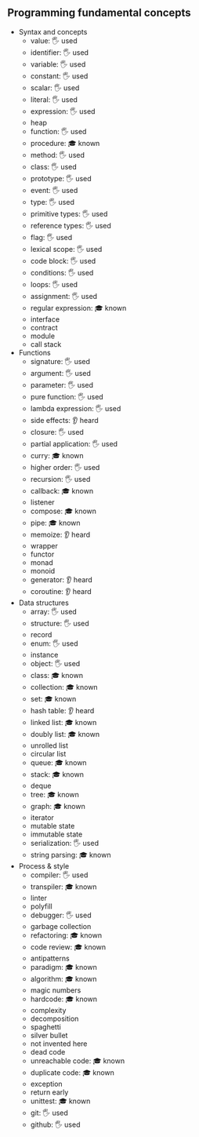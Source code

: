 ## Programming fundamental concepts

- Syntax and concepts
  - value: 🖐️ used
  - identifier: 🖐️ used
  - variable: 🖐️ used
  - constant: 🖐️ used
  - scalar: 🖐️ used
  - literal: 🖐️ used
  - expression: 🖐️ used
  - heap
  - function: 🖐️ used
  - procedure: 🎓 known
  - method: 🖐️ used
  - class: 🖐️ used
  - prototype: 🖐️ used
  - event: 🖐️ used
  - type: 🖐️ used
  - primitive types: 🖐️ used
  - reference types: 🖐️ used
  - flag: 🖐️ used
  - lexical scope: 🖐️ used
  - code block: 🖐️ used
  - conditions: 🖐️ used
  - loops: 🖐️ used
  - assignment: 🖐️ used
  - regular expression: 🎓 known
  - interface
  - contract
  - module
  - call stack
- Functions
  - signature: 🖐️ used
  - argument: 🖐️ used
  - parameter: 🖐️ used
  - pure function: 🖐️ used
  - lambda expression: 🖐️ used
  - side effects: 👂 heard
  - closure: 🖐️ used
  - partial application: 🖐️ used
  - curry: 🎓 known
  - higher order: 🖐️ used
  - recursion: 🖐️ used
  - callback: 🎓 known
  - listener
  - compose: 🎓 known
  - pipe: 🎓 known
  - memoize: 👂 heard
  - wrapper
  - functor
  - monad
  - monoid
  - generator: 👂 heard
  - coroutine: 👂 heard
- Data structures
  - array: 🖐️ used
  - structure: 🖐️ used
  - record
  - enum: 🖐️ used
  - instance
  - object: 🖐️ used
  - class: 🎓 known
  - collection: 🎓 known
  - set: 🎓 known
  - hash table: 👂 heard
  - linked list: 🎓 known
  - doubly list: 🎓 known
  - unrolled list
  - circular list
  - queue: 🎓 known
  - stack: 🎓 known
  - deque
  - tree: 🎓 known
  - graph: 🎓 known
  - iterator
  - mutable state
  - immutable state
  - serialization: 🖐️ used
  - string parsing: 🎓 known
- Process & style
  - compiler: 🖐️ used
  - transpiler: 🎓 known
  - linter
  - polyfill
  - debugger: 🖐️ used
  - garbage collection
  - refactoring: 🎓 known
  - code review: 🎓 known
  - antipatterns
  - paradigm: 🎓 known
  - algorithm: 🎓 known
  - magic numbers
  - hardcode: 🎓 known
  - complexity
  - decomposition
  - spaghetti
  - silver bullet
  - not invented here
  - dead code
  - unreachable code: 🎓 known
  - duplicate code: 🎓 known
  - exception
  - return early
  - unittest: 🎓 known
  - git: 🖐️ used
  - github: 🖐️ used
